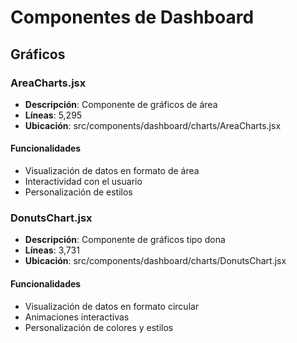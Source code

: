 # Componentes de Dashboard

## Gráficos

### AreaCharts.jsx
- **Descripción**: Componente de gráficos de área
- **Líneas**: 5,295
- **Ubicación**: src/components/dashboard/charts/AreaCharts.jsx

#### Funcionalidades
- Visualización de datos en formato de área
- Interactividad con el usuario
- Personalización de estilos

### DonutsChart.jsx
- **Descripción**: Componente de gráficos tipo dona
- **Líneas**: 3,731
- **Ubicación**: src/components/dashboard/charts/DonutsChart.jsx

#### Funcionalidades
- Visualización de datos en formato circular
- Animaciones interactivas
- Personalización de colores y estilos

